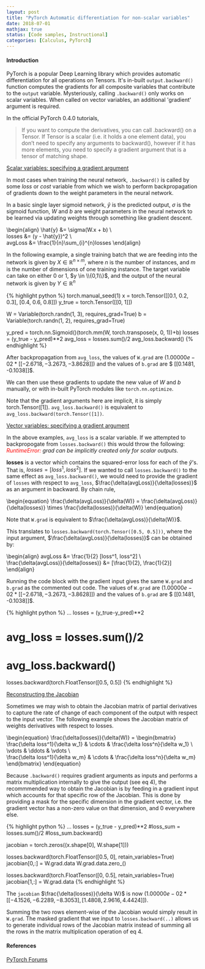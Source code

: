 ```yaml
---
layout: post
title: "PyTorch Automatic differentiation for non-scalar variables"
date: 2018-07-01
mathjax: true
status: [Code samples, Instructional]
categories: [Calculus, PyTorch]
---
```


#### Introduction

PyTorch is a popular Deep Learning library which provides automatic differentiation for all operations on Tensors. It's in-built `output.backward()` function computes the gradients for all composite variables that contribute to the `output` variable. Mysteriously, calling `.backward()` only works on scalar variables. When called on vector variables, an additional 'gradient' argument is required. 

In the official PyTorch 0.4.0 tutorials, 

> If you want to compute the derivatives, you can call .backward() on a Tensor. If Tensor is a scalar (i.e. it holds a one element data), you don’t need to specify any arguments to backward(), however if it has more elements, you need to specify a gradient argument that is a tensor of matching shape.

<u>Scalar variables: specifying a gradient argument</u>

In most cases when training the neural network, `.backward()` is called by some *loss* or *cost* variable from which we wish to perform backpropagation of gradients down to the weight parameters in the neural network. 

In a basic single layer sigmoid network, $\hat{y}$ is the predicted output, $\sigma$ is the sigmoid function, $W$ and $b$ are weight parameters in the neural network to be learned via updating weights through something like gradient descent.

\begin{align}
\hat{y} &= \sigma(W.x + b) \\\
losses &= (y - \hat{y})^2 \\\
avgLoss &= \frac{1}{n}\sum_{i}^{n}losses
\end{align}

In the following example, a single training batch that we are feeding into the network is given by $X \in \mathbb{R}^{n\times m}$, where $n$ is the number of instances, and $m$ is the number of dimensions of one training instance. The target variable can take on either $0$ or $1$, $y \in \\{0,1\\}$, and the output of the neural network is given by $Y \in \mathbb{R}^{n}$

{% highlight python %}
torch.manual_seed(1)
x = torch.Tensor([[0.1, 0.2, 0.3], [0.4, 0.6, 0.8]])
y_true = torch.Tensor([[0, 1]])

W = Variable(torch.randn(1, 3), requires_grad=True)
b = Variable(torch.randn(1, 2), requires_grad=True)

y_pred = torch.nn.Sigmoid()(torch.mm(W, torch.transpose(x, 0, 1))+b)
losses = (y_true - y_pred)**2
avg_loss = losses.sum()/2
avg_loss.backward()
{% endhighlight %}

After backpropagation from `avg_loss`, the values of `W.grad` are $(1.00000e-02 * [[-2.6718, -3.2673, -3.8628]])$ and the values of `b.grad` are $ [[0.1481, -0.1038]]$.

We can then use these gradients to update the new value of $W$ and $b$ manually, or with in-built PyTorch modules like `torch.nn.optimize`.

Note that the gradient arguments here are implicit, it is simply torch.Tensor([1]). `avg_loss.backward()` is equivalent to `avg_loss.backward(torch.Tensor([1])`.

<u>Vector variables: specifying a gradient argument</u>

In the above examples, `avg_loss` is a scalar variable. If we attempted to backpropogate from `losses.backward()` this would throw the following: *<span style="color:red">RuntimeError:</span> grad can be implicitly created only for scalar outputs.*

**losses** is a vector which contains the squared-error loss for each of the $\hat{y}$'s. That is, $losses = [loss^1, loss^2]$. If we wanted to call `losses.backward()` to the same effect as `avg_loss.backward()`, we would need to provide the gradient of `losses` with respect to `avg_loss`, $\frac{\delta(avgLoss)}{\delta(losses)}$ as an argument in backward. By chain rule,

\begin{equation}
\frac{\delta(avgLoss)}{\delta(W)} = \frac{\delta(avgLoss)}{\delta(losses)} \times \frac{\delta(losses)}{\delta(W)} 
\end{equation}

Note that `W.grad` is equivalent to $\frac{\delta(avgLoss)}{\delta(W)}$.

This translates to `losses.backward(torch.Tensor([0.5, 0.5]))`, where the input argument, $\frac{\delta(avgLoss)}{\delta(losses)}$ can be obtained by:

\begin{align}
avgLoss &= \frac{1}{2} [loss^1, loss^2] \\\
\frac{\delta(avgLoss)}{\delta(losses)} &= [\frac{1}{2}, \frac{1}{2}] 
\end{align}

Running the code block with the gradient input gives the same `W.grad` and `b.grad` as the commented out code. The values of `W.grad` are $(1.00000e-02 * [[-2.6718, -3.2673, -3.8628]])$ and the values of `b.grad` are $ [[0.1481, -0.1038]]$.

{% highlight python %}
...
losses = (y_true-y_pred)**2
# avg_loss = losses.sum()/2
# avg_loss.backward()
losses.backward(torch.FloatTensor([0.5, 0.5])
{% endhighlight %}

<u>Reconstructing the Jacobian</u>

Sometimes we may wish to obtain the Jacobian matrix of partial derivatives to capture the rate of change of each component of the output with respect to the input vector. The following example shows the Jacobian matrix of weights derivatives with respect to losses.

\begin{equation}
\frac{\delta(losses)}{\delta(W)} = 
\begin{bmatrix}
\frac{\delta loss^1}{\delta w_1} & \cdots & \frac{\delta loss^n}{\delta w_1}
\\\
\vdots & \ddots & \vdots
\\\
\frac{\delta loss^1}{\delta w_m} & \cdots & \frac{\delta loss^n}{\delta w_m}
\end{bmatrix}
\end{equation}

Because `.backward()` requires gradient arguments as inputs and performs a matrix multiplication internally to give the output (see eq 4), the recommmended way to obtain the Jacobian is by feeding in a gradient input which accounts for that specific row of the Jacobian. This is done by providing a mask for the specific dimension in the gradient vector, i.e. the gradient vector has a non-zero value on that dimension, and 0 everywhere else. 

{% highlight python %}
...
losses = (y_true - y_pred)**2
#loss_sum = losses.sum()/2
#loss_sum.backward()

jacobian = torch.zeros((x.shape[0], W.shape[1]))

losses.backward(torch.FloatTensor([0.5, 0], retain_variables=True)
jacobian[0,:] = W.grad.data
W.grad.data.zero_()

losses.backward(torch.FloatTensor([0, 0.5], retain_variables=True)
jacobian[1,:] = W.grad.data
{% endhighlight %}

The `jacobian` $\frac{\delta(losses)}{\delta W}$ is now $(1.00000e-02 * [[-4.1526, -6.2289, -8.3053], [1.4808, 2.9616, 4.4424]])$. 

Summing the two rows element-wise of the Jacobian would simply result in `W.grad`. The masked gradient that we input to `losses.backward(..)` allows us to generate individual rows of the Jacobian matrix instead of summing all the rows in the matrix multiplication operation of eq 4.

#### References ####
[PyTorch Forums](https://discuss.pytorch.org/t/clarification-using-backward-on-non-scalars/1059/5)

